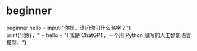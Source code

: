 # beginner
beginner
hello = input("你好，请问你叫什么名字？")  
print("你好，" + hello + "! 我是 ChatGPT，一个用 Python 编写的人工智能语言模型。")  
